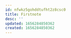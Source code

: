 ```yaml
---
id: nfwkz5gohddtufht2z8csc0
title: Firstnote
desc: ''
updated: 1656284850362
created: 1656284850362
---
```


